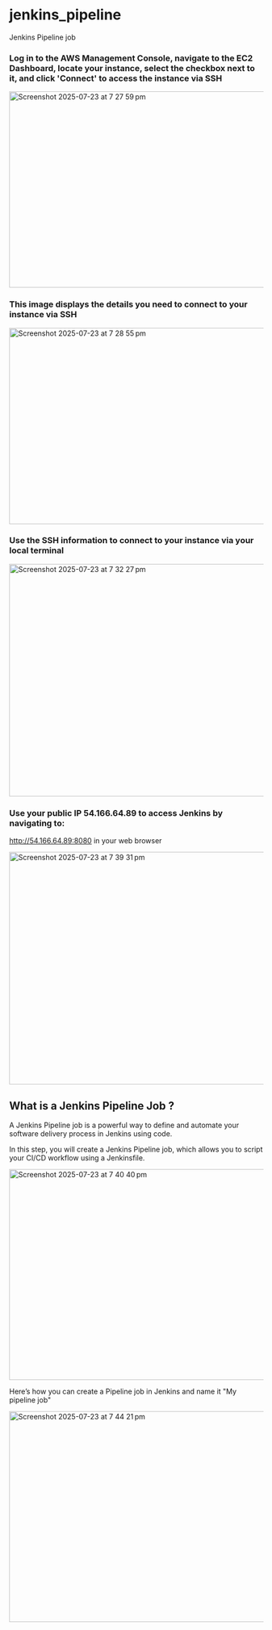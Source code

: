 # jenkins_pipeline
Jenkins Pipeline job


### Log in to the AWS Management Console, navigate to the EC2 Dashboard, locate your instance, select the checkbox next to it, and click 'Connect' to access the instance via SSH

<img width="754" height="389" alt="Screenshot 2025-07-23 at 7 27 59 pm" src="https://github.com/user-attachments/assets/f9bc20ff-9d57-43b1-8852-cebbf4f2e4db" />


### This image displays the details you need to connect to your instance via SSH

<img width="754" height="389" alt="Screenshot 2025-07-23 at 7 28 55 pm" src="https://github.com/user-attachments/assets/7e7ca0eb-1445-49cb-9088-81faae82a890" />

### Use the SSH information to connect to your instance via your local terminal

<img width="754" height="461" alt="Screenshot 2025-07-23 at 7 32 27 pm" src="https://github.com/user-attachments/assets/9a157667-2fca-49b7-ae61-ab307865ad0f" />

### Use your public IP 54.166.64.89 to access Jenkins by navigating to:
http://54.166.64.89:8080 in your web browser

<img width="754" height="461" alt="Screenshot 2025-07-23 at 7 39 31 pm" src="https://github.com/user-attachments/assets/59fe4abf-b0ad-4b63-ba10-ebc25d1353ce" />

## What is a Jenkins Pipeline Job ?
A Jenkins Pipeline job is a powerful way to define and automate your software delivery process in Jenkins using code.


In this step, you will create a Jenkins Pipeline job, which allows you to script your CI/CD workflow using a Jenkinsfile.


<img width="754" height="418" alt="Screenshot 2025-07-23 at 7 40 40 pm" src="https://github.com/user-attachments/assets/a91a8e9a-5794-4641-8f6d-5858e5a1338e" />

Here’s how you can create a Pipeline job in Jenkins and name it "My pipeline job"

<img width="754" height="418" alt="Screenshot 2025-07-23 at 7 44 21 pm" src="https://github.com/user-attachments/assets/e0b608a8-d562-40c5-bd7c-0e9c5541e261" />
